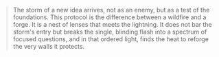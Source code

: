 > The storm of a new idea arrives, not as an enemy, but as a test of the foundations. This protocol is the difference between a wildfire and a forge. It is a nest of lenses that meets the lightning. It does not bar the storm's entry but breaks the single, blinding flash into a spectrum of focused questions, and in that ordered light, finds the heat to reforge the very walls it protects.